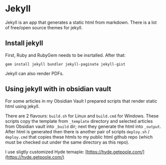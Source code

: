# Jekyll

Jekyll  is an app that generates a static html from markdown. There is a lot of free/open source themes for jekyll. 

## Install jekyll

First, Ruby and RubyGem needs to be insrtalled.
After that:

```
gem install jekyll bundler jekyll-paginate jekyll-gist
```

Jekyll can also render PDFs.

## Using jekyll with in obsidian vault

For some articles in my Obsidian Vault I prepared scripts that render static html using jekyll.

There are 2 flavours: `build.sh` for Linux and `build.cmd` for Windows.
These scripts copy the template from `_template` directory and selected articles from Obsidian vault into `_build` dir; next they generate the  html into `_output`.
After html is generated then there is another pair of scripts `deploy.sh` / `deploy.cmd` that copies these htmls to my public html github repo (which must be checked out under the same directory as this repo).

I use sligtly customized Hyde temaple: [https://hyde.getpoole.com/](https://hyde.getpoole.com/)

